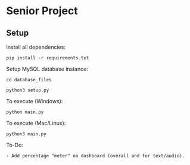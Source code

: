 # Senior Project

## Setup

Install all dependencies: 
```
pip install -r requirements.txt
```

Setup MySQL database instance: 
```
cd database_files
```
```
python3 setup.py
```

To execute (Windows): 
```
python main.py
```

To execute (Mac/Linux): 
```
python3 main.py
```


To-Do:

    - Add percentage "meter" on dashboard (overall and for text/audio).

